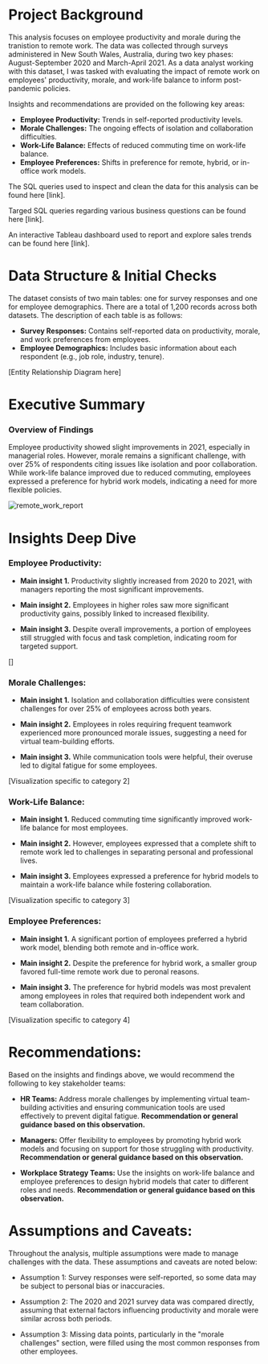 




# Project Background
This analysis focuses on employee productivity and morale during the tranistion to remote work. The data was collected through surveys administered in New South Wales, Australia, during two key phases: August-September 2020 and March-April 2021. As a data analyst working with this dataset, I was tasked with evaluating the impact of remote work on employees' productivity, morale, and work-life balance to inform post-pandemic policies.

Insights and recommendations are provided on the following key areas:

- **Employee Productivity:** Trends in self-reported productivity levels.
- **Morale Challenges:** The ongoing effects of isolation and collaboration difficulties.
- **Work-Life Balance:** Effects of reduced commuting time on work-life balance.
- **Employee Preferences:** Shifts in preference for remote, hybrid, or in-office work models. 

The SQL queries used to inspect and clean the data for this analysis can be found here [link].

Targed SQL queries regarding various business questions can be found here [link].

An interactive Tableau dashboard used to report and explore sales trends can be found here [link].



# Data Structure & Initial Checks

The dataset consists of two main tables: one for survey responses and one for employee demographics. There are a total of 1,200 records across both datasets. The description of each table is as follows:
- **Survey Responses:** Contains self-reported data on productivity, morale, and work preferences from employees.
- **Employee Demographics:** Includes basic information about each respondent (e.g., job role, industry, tenure).

[Entity Relationship Diagram here]



# Executive Summary

### Overview of Findings

Employee productivity showed slight improvements in 2021, especially in managerial roles. However, morale remains a significant challenge, with over 25% of respondents citing issues like isolation and poor collaboration. While work-life balance improved due to reduced commuting, employees expressed a preference for hybrid work models, indicating a need for more flexible policies.

![remote_work_report](https://github.com/user-attachments/assets/de8b6e9b-d880-41d8-b65b-39312233d569)



# Insights Deep Dive
### Employee Productivity:

* **Main insight 1.** Productivity slightly increased from 2020 to 2021, with managers reporting the most significant improvements.
  
* **Main insight 2.** Employees in higher roles saw more significant productivity gains, possibly linked to increased flexibility.
  
* **Main insight 3.** Despite overall improvements, a portion of employees still struggled with focus and task completion, indicating room for targeted support.
  

[]


### Morale Challenges:

* **Main insight 1.** Isolation and collaboration difficulties were consistent challenges for over 25% of employees across both years.
  
* **Main insight 2.** Employees in roles requiring frequent teamwork experienced more pronounced morale issues, suggesting a need for virtual team-building efforts.
  
* **Main insight 3.** While communication tools were helpful, their overuse led to digital fatigue for some employees.
  

[Visualization specific to category 2]


### Work-Life Balance:

* **Main insight 1.** Reduced commuting time significantly improved work-life balance for most employees.
  
* **Main insight 2.** However, employees expressed that a complete shift to remote work led to challenges in separating personal and professional lives.
  
* **Main insight 3.** Employees expressed a preference for hybrid models to maintain a work-life balance while fostering collaboration.
  

[Visualization specific to category 3]


### Employee Preferences:

* **Main insight 1.** A significant portion of employees preferred a hybrid work model, blending both remote and in-office work.
  
* **Main insight 2.** Despite the preference for hybrid work, a smaller group favored full-time remote work due to peronal reasons.
  
* **Main insight 3.** The preference for hybrid models was most prevalent among employees in roles that required both independent work and team collaboration.
  

[Visualization specific to category 4]



# Recommendations:

Based on the insights and findings above, we would recommend the following to key stakeholder teams: 

* **HR Teams:** Address morale challenges by implementing virtual team-building activities and ensuring communication tools are used effectively to prevent digital fatigue. **Recommendation or general guidance based on this observation.**
  
* **Managers:** Offer flexibility to employees by promoting hybrid work models and focusing on support for those struggling with productivity. **Recommendation or general guidance based on this observation.**
  
* **Workplace Strategy Teams:** Use the insights on work-life balance and employee preferences to design hybrid models that cater to different roles and needs. **Recommendation or general guidance based on this observation.**
  
  


# Assumptions and Caveats:

Throughout the analysis, multiple assumptions were made to manage challenges with the data. These assumptions and caveats are noted below:

* Assumption 1: Survey responses were self-reported, so some data may be subject to personal bias or inaccuracies.
  
* Assumption 2: The 2020 and 2021 survey data was compared directly, assuming that external factors influencing productivity and morale were similar across both periods.
  
* Assumption 3: Missing data points, particularly in the "morale challenges" section, were filled using the most common responses from other employees.
